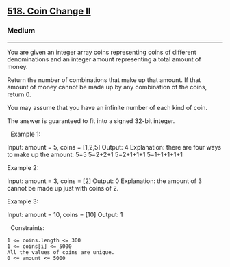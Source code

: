<h2><a href="https://leetcode.com/problems/coin-change-ii/">518. Coin Change II</a></h2><h3>Medium</h3><hr>You are given an integer array coins representing coins of different denominations and an integer amount representing a total amount of money.

Return the number of combinations that make up that amount. If that amount of money cannot be made up by any combination of the coins, return 0.

You may assume that you have an infinite number of each kind of coin.

The answer is guaranteed to fit into a signed 32-bit integer.

 
Example 1:

Input: amount = 5, coins = [1,2,5]
Output: 4
Explanation: there are four ways to make up the amount:
5=5
5=2+2+1
5=2+1+1+1
5=1+1+1+1+1


Example 2:

Input: amount = 3, coins = [2]
Output: 0
Explanation: the amount of 3 cannot be made up just with coins of 2.


Example 3:

Input: amount = 10, coins = [10]
Output: 1


 
Constraints:


	1 <= coins.length <= 300
	1 <= coins[i] <= 5000
	All the values of coins are unique.
	0 <= amount <= 5000

